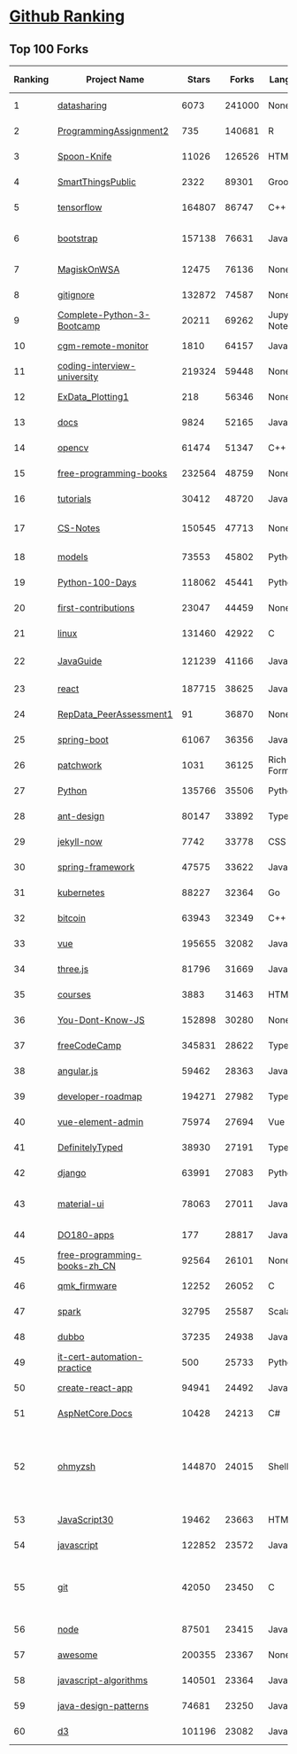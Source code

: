 [Github Ranking](../README.md)
==========

## Top 100 Forks

| Ranking | Project Name | Stars | Forks | Language | Open Issues | Description | Last Commit |
| ------- | ------------ | ----- | ----- | -------- | ----------- | ----------- | ----------- |
| 1 | [datasharing](https://github.com/jtleek/datasharing) | 6073 | 241000 | None | 286 | The Leek group guide to data sharing  | 2022-03-24T18:07:14Z |
| 2 | [ProgrammingAssignment2](https://github.com/rdpeng/ProgrammingAssignment2) | 735 | 140681 | R | 180 | Repository for Programming Assignment 2 for R Programming on Coursera | 2022-04-29T14:39:35Z |
| 3 | [Spoon-Knife](https://github.com/octocat/Spoon-Knife) | 11026 | 126526 | HTML | 1422 | This repo is for demonstration purposes only. | 2022-05-10T21:02:48Z |
| 4 | [SmartThingsPublic](https://github.com/SmartThingsCommunity/SmartThingsPublic) | 2322 | 89301 | Groovy | 58 | SmartThings open-source DeviceTypeHandlers and SmartApps code | 2022-05-10T18:25:41Z |
| 5 | [tensorflow](https://github.com/tensorflow/tensorflow) | 164807 | 86747 | C++ | 2219 | An Open Source Machine Learning Framework for Everyone | 2022-05-11T02:03:09Z |
| 6 | [bootstrap](https://github.com/twbs/bootstrap) | 157138 | 76631 | JavaScript | 218 | The most popular HTML, CSS, and JavaScript framework for developing responsive, mobile first projects on the web. | 2022-05-11T02:56:22Z |
| 7 | [MagiskOnWSA](https://github.com/LSPosed/MagiskOnWSA) | 12475 | 76136 | None | 2 | Integrate Magisk root and Google Apps (OpenGApps) into WSA (Windows Subsystem for Android) | 2022-05-02T03:19:04Z |
| 8 | [gitignore](https://github.com/github/gitignore) | 132872 | 74587 | None | 0 | A collection of useful .gitignore templates | 2022-05-10T17:15:30Z |
| 9 | [Complete-Python-3-Bootcamp](https://github.com/Pierian-Data/Complete-Python-3-Bootcamp) | 20211 | 69262 | Jupyter Notebook | 71 | Course Files for Complete Python 3 Bootcamp Course on Udemy | 2022-05-10T04:32:55Z |
| 10 | [cgm-remote-monitor](https://github.com/nightscout/cgm-remote-monitor) | 1810 | 64157 | JavaScript | 121 | nightscout web monitor | 2022-05-10T14:13:27Z |
| 11 | [coding-interview-university](https://github.com/jwasham/coding-interview-university) | 219324 | 59448 | None | 38 | A complete computer science study plan to become a software engineer. | 2022-05-07T22:28:25Z |
| 12 | [ExData_Plotting1](https://github.com/rdpeng/ExData_Plotting1) | 218 | 56346 | None | 75 | Plotting Assignment 1 for Exploratory Data Analysis | 2022-04-14T20:16:55Z |
| 13 | [docs](https://github.com/github/docs) | 9824 | 52165 | JavaScript | 109 | The open-source repo for docs.github.com | 2022-05-11T02:18:33Z |
| 14 | [opencv](https://github.com/opencv/opencv) | 61474 | 51347 | C++ | 2028 | Open Source Computer Vision Library | 2022-05-11T02:58:22Z |
| 15 | [free-programming-books](https://github.com/EbookFoundation/free-programming-books) | 232564 | 48759 | None | 31 | :books: Freely available programming books | 2022-05-03T14:13:04Z |
| 16 | [tutorials](https://github.com/eugenp/tutorials) | 30412 | 48720 | Java | 42 | Just Announced - "Learn Spring Security OAuth":  | 2022-05-10T18:48:54Z |
| 17 | [CS-Notes](https://github.com/CyC2018/CS-Notes) | 150545 | 47713 | None | 105 | :books: 技术面试必备基础知识、Leetcode、计算机操作系统、计算机网络、系统设计 | 2022-04-25T05:22:11Z |
| 18 | [models](https://github.com/tensorflow/models) | 73553 | 45802 | Python | 1157 | Models and examples built with TensorFlow | 2022-05-11T00:57:16Z |
| 19 | [Python-100-Days](https://github.com/jackfrued/Python-100-Days) | 118062 | 45441 | Python | 460 | Python - 100天从新手到大师 | 2022-04-24T01:41:14Z |
| 20 | [first-contributions](https://github.com/firstcontributions/first-contributions) | 23047 | 44459 | None | 39 | 🚀✨ Help beginners to contribute to open source projects | 2022-05-11T01:13:14Z |
| 21 | [linux](https://github.com/torvalds/linux) | 131460 | 42922 | C | 0 | Linux kernel source tree | 2022-05-10T18:30:54Z |
| 22 | [JavaGuide](https://github.com/Snailclimb/JavaGuide) | 121239 | 41166 | Java | 65 | 「Java学习+面试指南」一份涵盖大部分 Java 程序员所需要掌握的核心知识。准备 Java 面试，首选 JavaGuide！ | 2022-05-10T08:38:49Z |
| 23 | [react](https://github.com/facebook/react) | 187715 | 38625 | JavaScript | 666 | A declarative, efficient, and flexible JavaScript library for building user interfaces. | 2022-05-10T22:08:43Z |
| 24 | [RepData_PeerAssessment1](https://github.com/rdpeng/RepData_PeerAssessment1) | 91 | 36870 | None | 6 | Peer Assessment 1 for Reproducible Research | 2022-04-16T07:45:46Z |
| 25 | [spring-boot](https://github.com/spring-projects/spring-boot) | 61067 | 36356 | Java | 532 | Spring Boot | 2022-05-11T02:48:27Z |
| 26 | [patchwork](https://github.com/jlord/patchwork) | 1031 | 36125 | Rich Text Format | 20 | All the Git-it Workshop completers!  | 2022-05-11T02:15:24Z |
| 27 | [Python](https://github.com/TheAlgorithms/Python) | 135766 | 35506 | Python | 28 | All Algorithms implemented in Python | 2022-05-10T21:53:15Z |
| 28 | [ant-design](https://github.com/ant-design/ant-design) | 80147 | 33892 | TypeScript | 787 | An enterprise-class UI design language and React UI library | 2022-05-11T02:52:10Z |
| 29 | [jekyll-now](https://github.com/barryclark/jekyll-now) | 7742 | 33778 | CSS | 137 | Build a Jekyll blog in minutes, without touching the command line. | 2022-05-10T21:23:51Z |
| 30 | [spring-framework](https://github.com/spring-projects/spring-framework) | 47575 | 33622 | Java | 1149 | Spring Framework | 2022-05-11T01:33:40Z |
| 31 | [kubernetes](https://github.com/kubernetes/kubernetes) | 88227 | 32364 | Go | 1649 | Production-Grade Container Scheduling and Management | 2022-05-11T02:11:24Z |
| 32 | [bitcoin](https://github.com/bitcoin/bitcoin) | 63943 | 32349 | C++ | 596 | Bitcoin Core integration/staging tree | 2022-05-11T00:13:03Z |
| 33 | [vue](https://github.com/vuejs/vue) | 195655 | 32082 | JavaScript | 329 | 🖖 Vue.js is a progressive, incrementally-adoptable JavaScript framework for building UI on the web. | 2022-05-05T12:39:55Z |
| 34 | [three.js](https://github.com/mrdoob/three.js) | 81796 | 31669 | JavaScript | 349 | JavaScript 3D Library. | 2022-05-11T02:43:04Z |
| 35 | [courses](https://github.com/DataScienceSpecialization/courses) | 3883 | 31463 | HTML | 26 | Course materials for the Data Science Specialization: https://www.coursera.org/specialization/jhudatascience/1 | 2021-03-30T06:51:57Z |
| 36 | [You-Dont-Know-JS](https://github.com/getify/You-Dont-Know-JS) | 152898 | 30280 | None | 83 | A book series on JavaScript. @YDKJS on twitter. | 2022-05-10T04:59:57Z |
| 37 | [freeCodeCamp](https://github.com/freeCodeCamp/freeCodeCamp) | 345831 | 28622 | TypeScript | 111 | freeCodeCamp.org's open-source codebase and curriculum. Learn to code for free. | 2022-05-11T01:46:15Z |
| 38 | [angular.js](https://github.com/angular/angular.js) | 59462 | 28363 | JavaScript | 391 | AngularJS - HTML enhanced for web apps! | 2022-04-12T15:57:22Z |
| 39 | [developer-roadmap](https://github.com/kamranahmedse/developer-roadmap) | 194271 | 27982 | TypeScript | 107 | Roadmap to becoming a developer in 2022 | 2022-05-10T16:12:42Z |
| 40 | [vue-element-admin](https://github.com/PanJiaChen/vue-element-admin) | 75974 | 27694 | Vue | 1095 | :tada: A magical vue admin                                                                https://panjiachen.github.io/vue-element-admin | 2022-04-19T10:52:27Z |
| 41 | [DefinitelyTyped](https://github.com/DefinitelyTyped/DefinitelyTyped) | 38930 | 27191 | TypeScript | 579 | The repository for high quality TypeScript type definitions. | 2022-05-10T23:33:13Z |
| 42 | [django](https://github.com/django/django) | 63991 | 27083 | Python | 0 | The Web framework for perfectionists with deadlines. | 2022-05-10T15:33:27Z |
| 43 | [material-ui](https://github.com/mui/material-ui) | 78063 | 27011 | JavaScript | 939 | MUI Core (formerly Material-UI) is the React UI library you always wanted. Follow your own design system, or start with Material Design. | 2022-05-10T23:04:04Z |
| 44 | [DO180-apps](https://github.com/RedHatTraining/DO180-apps) | 177 | 28817 | JavaScript | 0 | DO180 Repository for Sample Applications | 2022-05-09T22:35:14Z |
| 45 | [free-programming-books-zh_CN](https://github.com/justjavac/free-programming-books-zh_CN) | 92564 | 26101 | None | 0 | :books: 免费的计算机编程类中文书籍，欢迎投稿 | 2022-04-06T12:17:28Z |
| 46 | [qmk_firmware](https://github.com/qmk/qmk_firmware) | 12252 | 26052 | C | 475 | Open-source keyboard firmware for Atmel AVR and Arm USB families | 2022-05-11T02:25:59Z |
| 47 | [spark](https://github.com/apache/spark) | 32795 | 25587 | Scala | 0 | Apache Spark - A unified analytics engine for large-scale data processing | 2022-05-11T02:49:41Z |
| 48 | [dubbo](https://github.com/apache/dubbo) | 37235 | 24938 | Java | 353 | Apache Dubbo is a high-performance, java based, open source RPC framework. | 2022-05-11T02:46:15Z |
| 49 | [it-cert-automation-practice](https://github.com/google/it-cert-automation-practice) | 500 | 25733 | Python | 47 | Google IT Automation with Python Professional Certificate - Practice files | 2022-05-11T01:13:14Z |
| 50 | [create-react-app](https://github.com/facebook/create-react-app) | 94941 | 24492 | JavaScript | 1305 | Set up a modern web app by running one command. | 2022-05-09T16:31:49Z |
| 51 | [AspNetCore.Docs](https://github.com/dotnet/AspNetCore.Docs) | 10428 | 24213 | C# | 509 | Documentation for ASP.NET Core | 2022-05-10T23:11:45Z |
| 52 | [ohmyzsh](https://github.com/ohmyzsh/ohmyzsh) | 144870 | 24015 | Shell | 201 | 🙃   A delightful community-driven (with 2,000+ contributors) framework for managing your zsh configuration. Includes 300+ optional plugins (rails, git, macOS, hub, docker, homebrew, node, php, python, etc), 140+ themes to spice up your morning, and an auto-update tool so that makes it easy to keep up with the latest updates from the community. | 2022-05-10T03:18:20Z |
| 53 | [JavaScript30](https://github.com/wesbos/JavaScript30) | 19462 | 23663 | HTML | 0 | 30 Day Vanilla JS Challenge | 2022-05-04T08:08:19Z |
| 54 | [javascript](https://github.com/airbnb/javascript) | 122852 | 23572 | JavaScript | 86 | JavaScript Style Guide | 2022-05-03T18:16:38Z |
| 55 | [git](https://github.com/git/git) | 42050 | 23450 | C | 0 | Git Source Code Mirror - This is a publish-only repository but pull requests can be turned into patches to the mailing list via GitGitGadget (https://gitgitgadget.github.io/). Please follow Documentation/SubmittingPatches procedure for any of your improvements. | 2022-05-11T00:45:46Z |
| 56 | [node](https://github.com/nodejs/node) | 87501 | 23415 | JavaScript | 1237 | Node.js JavaScript runtime :sparkles::turtle::rocket::sparkles: | 2022-05-11T00:17:57Z |
| 57 | [awesome](https://github.com/sindresorhus/awesome) | 200355 | 23367 | None | 21 | 😎 Awesome lists about all kinds of interesting topics | 2022-05-10T09:21:55Z |
| 58 | [javascript-algorithms](https://github.com/trekhleb/javascript-algorithms) | 140501 | 23364 | JavaScript | 103 | 📝 Algorithms and data structures implemented in JavaScript with explanations and links to further readings | 2022-04-30T15:25:26Z |
| 59 | [java-design-patterns](https://github.com/iluwatar/java-design-patterns) | 74681 | 23250 | Java | 220 | Design patterns implemented in Java | 2022-05-09T10:12:42Z |
| 60 | [d3](https://github.com/d3/d3) | 101196 | 23082 | JavaScript | 3 | Bring data to life with SVG, Canvas and HTML. :bar_chart::chart_with_upwards_trend::tada: | 2022-04-11T19:35:01Z |

